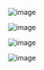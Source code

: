 ![image](https://user-images.githubusercontent.com/113804525/198853286-5f91a919-b972-47e6-9c44-d5d7a629fc23.png)

![image](https://user-images.githubusercontent.com/113804525/198853318-232b84ee-05e8-4e21-b602-72a6f8cf1bef.png)


![image](https://user-images.githubusercontent.com/113804525/198853294-077a0ffc-4215-4bb1-a022-d589e654d06f.png)


![image](https://user-images.githubusercontent.com/113804525/198855905-c8cfb2ab-7f4b-49f3-9d34-e99bc50a9b18.png)

